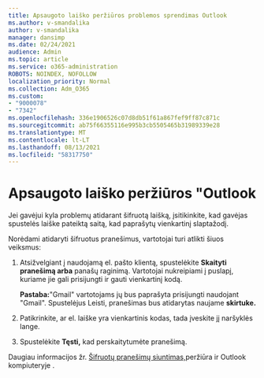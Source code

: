 ```yaml
---
title: Apsaugoto laiško peržiūros problemos sprendimas Outlook
ms.author: v-smandalika
author: v-smandalika
manager: dansimp
ms.date: 02/24/2021
audience: Admin
ms.topic: article
ms.service: o365-administration
ROBOTS: NOINDEX, NOFOLLOW
localization_priority: Normal
ms.collection: Adm_O365
ms.custom:
- "9000078"
- "7342"
ms.openlocfilehash: 336e1906526c07d8db51f61a867fef9ff87c871c
ms.sourcegitcommit: ab75f66355116e995b3cb5505465b31989339e28
ms.translationtype: MT
ms.contentlocale: lt-LT
ms.lasthandoff: 08/13/2021
ms.locfileid: "58317750"
---
```

# <a name="fix-problem-of-viewing-protected-message-in-outlook"></a>Apsaugoto laiško peržiūros "Outlook

Jei gavėjui kyla problemų atidarant šifruotą laišką, įsitikinkite, kad gavėjas spustelės laiške pateiktą saitą, kad paprašytų vienkartinį slaptažodį.

Norėdami atidaryti šifruotus pranešimus, vartotojai turi atlikti šiuos veiksmus:

1. Atsižvelgiant į naudojamą el. pašto klientą, spustelėkite **Skaityti pranešimą arba** panašų raginimą. Vartotojai nukreipiami į puslapį, kuriame jie gali prisijungti ir gauti vienkartinį kodą.

    **Pastaba:**"Gmail" vartotojams jų bus paprašyta prisijungti naudojant "Gmail". Spustelėjus Leisti, pranešimas bus atidarytas naujame **skirtuke.**

2. Patikrinkite, ar el. laiške yra vienkartinis kodas, tada įveskite jį naršyklės lange.

3. Spustelėkite **Tęsti,** kad perskaitytumėte pranešimą.

Daugiau informacijos žr. [Šifruotų pranešimų siuntimas,](https://support.microsoft.com/topic/send-view-and-reply-to-encrypted-messages-in-outlook-for-pc-eaa43495-9bbb-4fca-922a-df90dee51980)peržiūra ir Outlook kompiuteryje .


